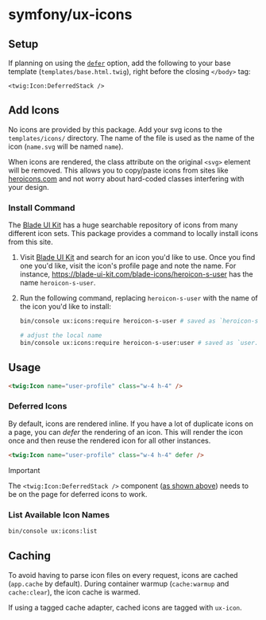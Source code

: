# symfony/ux-icons

## Setup

If planning on using the [`defer`](#deferred-icons) option, add the following to your base
template (`templates/base.html.twig`), right before the closing `</body>` tag:

```twig
<twig:Icon:DeferredStack />
```

## Add Icons

No icons are provided by this package. Add your svg icons to the `templates/icons/` directory.
The name of the file is used as the name of the icon (`name.svg` will be named `name`).

When icons are rendered, the class attribute on the original `<svg>` element will be removed.
This allows you to copy/paste icons from sites like [heroicons.com](https://heroicons.com/) and
not worry about hard-coded classes interfering with your design.

### Install Command

The [Blade UI Kit](https://blade-ui-kit.com/) has a huge searchable repository of icons from
many different icon sets. This package provides a command to locally install icons from this
site.

1. Visit [Blade UI Kit](https://blade-ui-kit.com/blade-icons#search) and search for an icon
   you'd like to use. Once you find one you'd like, visit the icon's profile page and note
   the name. For instance, https://blade-ui-kit.com/blade-icons/heroicon-s-user has the name
   `heroicon-s-user`.
2. Run the following command, replacing `heroicon-s-user` with the name of the icon you'd like
   to install:

    ```bash
    bin/console ux:icons:require heroicon-s-user # saved as `heroicon-s-user.svg`

    # adjust the local name
    bin/console ux:icons:require heroicon-s-user:user # saved as `user.svg`
    ```

## Usage

```html
<twig:Icon name="user-profile" class="w-4 h-4" />
```

### Deferred Icons

By default, icons are rendered inline. If you have a lot of duplicate icons on a page, you can
_defer_ the rendering of an icon. This will render the icon once and then reuse the rendered
icon for all other instances.

```html
<twig:Icon name="user-profile" class="w-4 h-4" defer />
```

> [!IMPORTANT]  
> The `<twig:Icon:DeferredStack />` component ([as shown above](#setup)) needs to be on the page
> for deferred icons to work.

### List Available Icon Names

```bash
bin/console ux:icons:list
```

## Caching

To avoid having to parse icon files on every request, icons are cached (`app.cache` by default).
During container warmup (`cache:warmup` and `cache:clear`), the icon cache is warmed.

If using a tagged cache adapter, cached icons are tagged with `ux-icon`.
